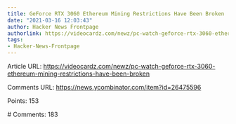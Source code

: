 ```yaml
---
title: GeForce RTX 3060 Ethereum Mining Restrictions Have Been Broken
date: "2021-03-16 12:03:43"
author: Hacker News Frontpage
authorlink: https://videocardz.com/newz/pc-watch-geforce-rtx-3060-ethereum-mining-restrictions-have-been-broken
tags:
- Hacker-News-Frontpage
---
```


<p>Article URL: <a href="https://videocardz.com/newz/pc-watch-geforce-rtx-3060-ethereum-mining-restrictions-have-been-broken">https://videocardz.com/newz/pc-watch-geforce-rtx-3060-ethereum-mining-restrictions-have-been-broken</a></p>
<p>Comments URL: <a href="https://news.ycombinator.com/item?id=26475596">https://news.ycombinator.com/item?id=26475596</a></p>
<p>Points: 153</p>
<p># Comments: 183</p>
